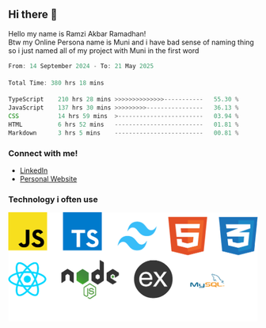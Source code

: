 ## Hi there 👋
Hello my name is Ramzi Akbar Ramadhan!\
Btw my Online Persona name is Muni and i have bad sense of naming thing so i just named all of my project with Muni in the first word
<!--START_SECTION:Muni-->

```Javascript
From: 14 September 2024 - To: 21 May 2025

Total Time: 380 hrs 18 mins

TypeScript    210 hrs 28 mins >>>>>>>>>>>>>>-----------   55.30 %
JavaScript    137 hrs 30 mins >>>>>>>>>----------------   36.13 %
CSS           14 hrs 59 mins  >------------------------   03.94 %
HTML          6 hrs 52 mins   -------------------------   01.81 %
Markdown      3 hrs 5 mins    -------------------------   00.81 %
```

<!--END_SECTION:Muni-->
### Connect with me!
* [LinkedIn](https://www.linkedin.com/in/ramzi-akbar-ramadhan-b8b05a243/)
* [Personal Website](https://www.muniporto.my.id/)
### Technology i often use
![Technology List](assets/techlist.png)
